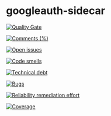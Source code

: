 # googleauth-sidecar


[![Quality Gate](https://sonarcloud.io/api/badges/gate?key=LaserRomae_googleauth-sidecar)](https://sonarcloud.io/dashboard/index/LaserRomae_googleauth-sidecar)

[![Comments (%)](https://sonarcloud.io/api/badges/measure?key=LaserRomae_googleauth-sidecar&metric=comment_lines_density)](https://sonarcloud.io/component_measures?id=LaserRomae_googleauth-sidecar&metric=comment_lines_density)

[![Open issues](https://sonarcloud.io/api/badges/measure?key=LaserRomae_googleauth-sidecar&metric=open_issues)](https://sonarcloud.io/component_measures?id=LaserRomae_googleauth-sidecar&metric=open_issues)

[![Code smells](https://sonarcloud.io/api/badges/measure?key=LaserRomae_googleauth-sidecar&metric=code_smells)](https://sonarcloud.io/component_measures?id=LaserRomae_googleauth-sidecar&metric=code_smells)

[![Technical debt](https://sonarcloud.io/api/badges/measure?key=LaserRomae_googleauth-sidecar&metric=sqale_index)](https://sonarcloud.io/component_measures?id=LaserRomae_googleauth-sidecar&metric=sqale_index)

[![Bugs](https://sonarcloud.io/api/badges/measure?key=LaserRomae_googleauth-sidecar&metric=bugs)](https://sonarcloud.io/component_measures?id=LaserRomae_googleauth-sidecar&metric=bugs)

[![Reliability remediation effort](https://sonarcloud.io/api/badges/measure?key=LaserRomae_googleauth-sidecar&metric=reliability_remediation_effort)](https://sonarcloud.io/component_measures?id=LaserRomae_googleauth-sidecar&metric=reliability_remediation_effort)

[![Coverage](https://sonarcloud.io/api/badges/measure?key=LaserRomae_googleauth-sidecar&metric=coverage)](https://sonarcloud.io/component_measures?id=LaserRomae_googleauth-sidecar&metric=coverage)

